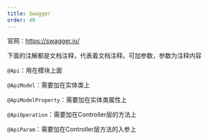 ```yaml
---
title: Swagger
order: 40
---
```


官网：<https://swagger.io/>

下面的注解都是文档注释，代表着文档注释。可加参数，参数为注释内容

`@Api`：用在模块上面

`@ApiModel`：需要加在实体类上

`@ApiModelProperty`：需要加在实体类属性上

`@ApiOperation`：需要加在Controller层的方法上

`@ApiParam`：需要加在Controller层方法的入参上

